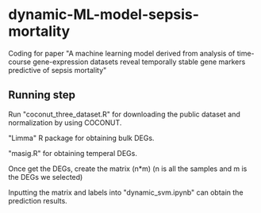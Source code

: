 # dynamic-ML-model-sepsis-mortality
Coding for paper "A machine learning model derived from analysis of time-course gene-expression datasets reveal temporally stable gene markers predictive of sepsis mortality"

## Running step
Run "coconut_three_dataset.R" for downloading the public dataset and normalization by using COCONUT.

"Limma" R package for obtaining bulk DEGs.

"masig.R" for obtaining temperal DEGs.

Once get the DEGs, create the matrix (n\*m) (n is all the samples and m is the DEGs we selected)

Inputting the matrix and labels into "dynamic_svm.ipynb" can obtain the prediction results.

